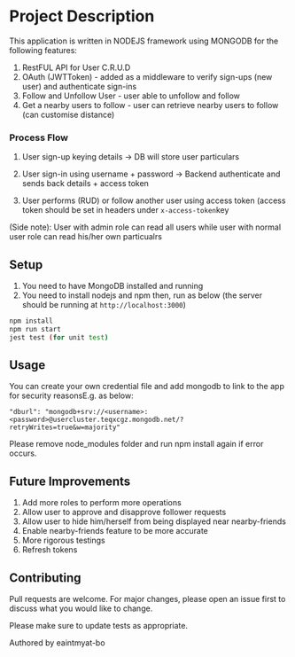 # Project Description

This application is written in NODEJS framework using MONGODB for the following features:
1. RestFUL API for User C.R.U.D
2. OAuth (JWTToken) - added as a middleware to verify sign-ups (new user) and authenticate sign-ins
3. Follow and Unfollow User - user able to unfollow and follow
4. Get a nearby users to follow - user can retrieve nearby users to follow (can customise distance) 

### Process Flow
1. User sign-up keying details -> DB will store user particulars

2. User sign-in using username + password -> Backend authenticate and sends back details + access token

3. User performs (RUD) or follow another user using access token (access token should be set in headers under `x-access-token`key

(Side note): User with admin role can read all users while user with normal user role can read his/her own particualrs

## Setup
1. You need to have MongoDB installed and running
2. You need to install nodejs and npm then, run as below (the server should be running at `http://localhost:3000`)

```bash
npm install
npm run start
jest test (for unit test)
```

## Usage
You can create your own credential file and add mongodb to link to the app for security reasonsE.g. as below:

`"dburl": "mongodb+srv://<username>:<password>@usercluster.teqxcgz.mongodb.net/?retryWrites=true&w=majority"`

Please remove node_modules folder and run npm install again if error occurs.

## Future Improvements
1. Add more roles to perform more operations
2. Allow user to approve and disapprove follower requests
3. Allow user to hide him/herself from being displayed near nearby-friends
4. Enable nearby-friends feature to be more accurate
5. More rigorous testings
6. Refresh tokens
## Contributing

Pull requests are welcome. For major changes, please open an issue first
to discuss what you would like to change.

Please make sure to update tests as appropriate.

Authored by eaintmyat-bo
